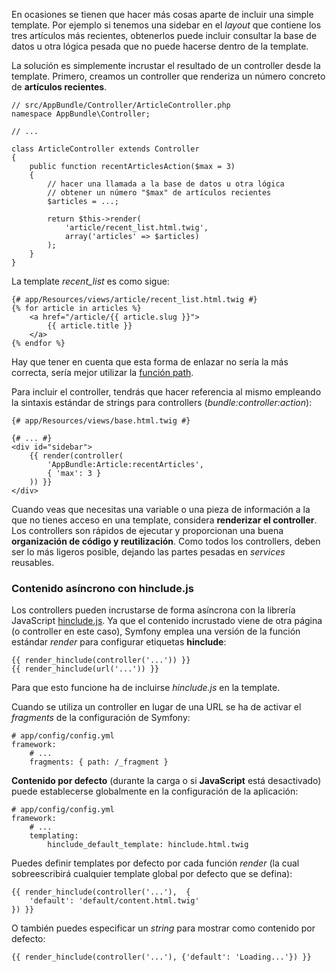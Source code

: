 En ocasiones se tienen que hacer más cosas aparte de incluir una simple template. Por ejemplo si tenemos una sidebar en el _layout_ que contiene los tres artículos más recientes, obtenerlos puede incluir consultar la base de datos u otra lógica pesada que no puede hacerse dentro de la template.

La solución es simplemente incrustar el resultado de un controller desde la template. Primero, creamos un controller que renderiza un número concreto de **artículos recientes**.

```
// src/AppBundle/Controller/ArticleController.php
namespace AppBundle\Controller;

// ...

class ArticleController extends Controller
{
    public function recentArticlesAction($max = 3)
    {
        // hacer una llamada a la base de datos u otra lógica
        // obtener un número "$max" de artículos recientes
        $articles = ...;

        return $this->render(
            'article/recent_list.html.twig',
            array('articles' => $articles)
        );
    }
}
```

La template _recent_list_ es como sigue:

```
{# app/Resources/views/article/recent_list.html.twig #}
{% for article in articles %}
    <a href="/article/{{ article.slug }}">
        {{ article.title }}
    </a>
{% endfor %}
```

Hay que tener en cuenta que esta forma de enlazar no sería la más correcta, sería mejor utilizar la [función path](http://diego.com.es/generar-urls-en-plantillas-con-symfony).

Para incluir el controller, tendrás que hacer referencia al mismo empleando la sintaxis estándar de strings para controllers (_bundle:controller:action_):

```
{# app/Resources/views/base.html.twig #}

{# ... #}
<div id="sidebar">
    {{ render(controller(
        'AppBundle:Article:recentArticles',
        { 'max': 3 }
    )) }}
</div>
```

Cuando veas que necesitas una variable o una pieza de información a la que no tienes acceso en una template, considera **renderizar el controller**. Los controllers son rápidos de ejecutar y proporcionan una buena **organización de código y reutilización**. Como todos los controllers, deben ser lo más ligeros posible, dejando las partes pesadas en _services_ reusables. 

### Contenido asíncrono con hinclude.js

Los controllers pueden incrustarse de forma asíncrona con la librería JavaScript [hinclude.js](http://mnot.github.io/hinclude/). Ya que el contenido incrustado viene de otra página (o controller en este caso), Symfony emplea una versión de la función estándar _render_ para configurar etiquetas **hinclude**:

```
{{ render_hinclude(controller('...')) }}
{{ render_hinclude(url('...')) }}
```

Para que esto funcione ha de incluirse _hinclude.js_ en la template.

Cuando se utiliza un controller en lugar de una URL se ha de activar el _fragments_ de la configuración de Symfony:

```
# app/config/config.yml
framework:
    # ...
    fragments: { path: /_fragment }
```

**Contenido por defecto** (durante la carga o si **JavaScript** está desactivado) puede establecerse globalmente en la configuración de la aplicación:

```
# app/config/config.yml
framework:
    # ...
    templating:
        hinclude_default_template: hinclude.html.twig
```

Puedes definir templates por defecto por cada función _render_ (la cual sobreescribirá cualquier template global por defecto que se defina):

```
{{ render_hinclude(controller('...'),  {
    'default': 'default/content.html.twig'
}) }}
```

O también puedes especificar un _string_ para mostrar como contenido por defecto:

```
{{ render_hinclude(controller('...'), {'default': 'Loading...'}) }}
```
